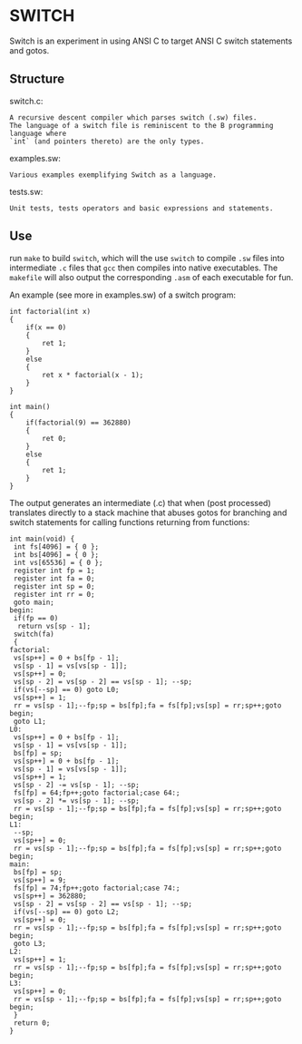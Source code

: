 # SWITCH

Switch is an experiment in using ANSI C to target ANSI C switch statements and gotos.

## Structure
switch.c:

    A recursive descent compiler which parses switch (.sw) files.
    The language of a switch file is reminiscent to the B programming language where
    `int` (and pointers thereto) are the only types.

examples.sw:

    Various examples exemplifying Switch as a language.

tests.sw:

    Unit tests, tests operators and basic expressions and statements.

## Use

run `make` to build `switch`, which will the use `switch` to compile `.sw` files into intermediate `.c`
files that `gcc` then compiles into native executables. The `makefile` will also output the corresponding
`.asm` of each executable for fun.

An example (see more in examples.sw) of a switch program:

```
int factorial(int x)
{
    if(x == 0)
    {
        ret 1;
    }
    else
    {
        ret x * factorial(x - 1);
    }
}

int main()
{
    if(factorial(9) == 362880)
    {
        ret 0;
    }
    else
    {
        ret 1;
    }
}
```
The output generates an intermediate (.c) that when (post processed)
translates directly to a stack machine that abuses gotos for branching
and switch statements for calling functions returning from functions:

```
int main(void) {
 int fs[4096] = { 0 };
 int bs[4096] = { 0 };
 int vs[65536] = { 0 };
 register int fp = 1;
 register int fa = 0;
 register int sp = 0;
 register int rr = 0;
 goto main;
begin:
 if(fp == 0)
  return vs[sp - 1];
 switch(fa)
 {
factorial:
 vs[sp++] = 0 + bs[fp - 1];
 vs[sp - 1] = vs[vs[sp - 1]];
 vs[sp++] = 0;
 vs[sp - 2] = vs[sp - 2] == vs[sp - 1]; --sp;
 if(vs[--sp] == 0) goto L0;
 vs[sp++] = 1;
 rr = vs[sp - 1];--fp;sp = bs[fp];fa = fs[fp];vs[sp] = rr;sp++;goto begin;
 goto L1;
L0:
 vs[sp++] = 0 + bs[fp - 1];
 vs[sp - 1] = vs[vs[sp - 1]];
 bs[fp] = sp;
 vs[sp++] = 0 + bs[fp - 1];
 vs[sp - 1] = vs[vs[sp - 1]];
 vs[sp++] = 1;
 vs[sp - 2] -= vs[sp - 1]; --sp;
 fs[fp] = 64;fp++;goto factorial;case 64:;
 vs[sp - 2] *= vs[sp - 1]; --sp;
 rr = vs[sp - 1];--fp;sp = bs[fp];fa = fs[fp];vs[sp] = rr;sp++;goto begin;
L1:
 --sp;
 vs[sp++] = 0;
 rr = vs[sp - 1];--fp;sp = bs[fp];fa = fs[fp];vs[sp] = rr;sp++;goto begin;
main:
 bs[fp] = sp;
 vs[sp++] = 9;
 fs[fp] = 74;fp++;goto factorial;case 74:;
 vs[sp++] = 362880;
 vs[sp - 2] = vs[sp - 2] == vs[sp - 1]; --sp;
 if(vs[--sp] == 0) goto L2;
 vs[sp++] = 0;
 rr = vs[sp - 1];--fp;sp = bs[fp];fa = fs[fp];vs[sp] = rr;sp++;goto begin;
 goto L3;
L2:
 vs[sp++] = 1;
 rr = vs[sp - 1];--fp;sp = bs[fp];fa = fs[fp];vs[sp] = rr;sp++;goto begin;
L3:
 vs[sp++] = 0;
 rr = vs[sp - 1];--fp;sp = bs[fp];fa = fs[fp];vs[sp] = rr;sp++;goto begin;
 }
 return 0;
}
```
